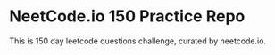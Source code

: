 # NeetCode.io 150 Practice Repo

This is 150 day leetcode questions challenge, curated by neetcode.io.